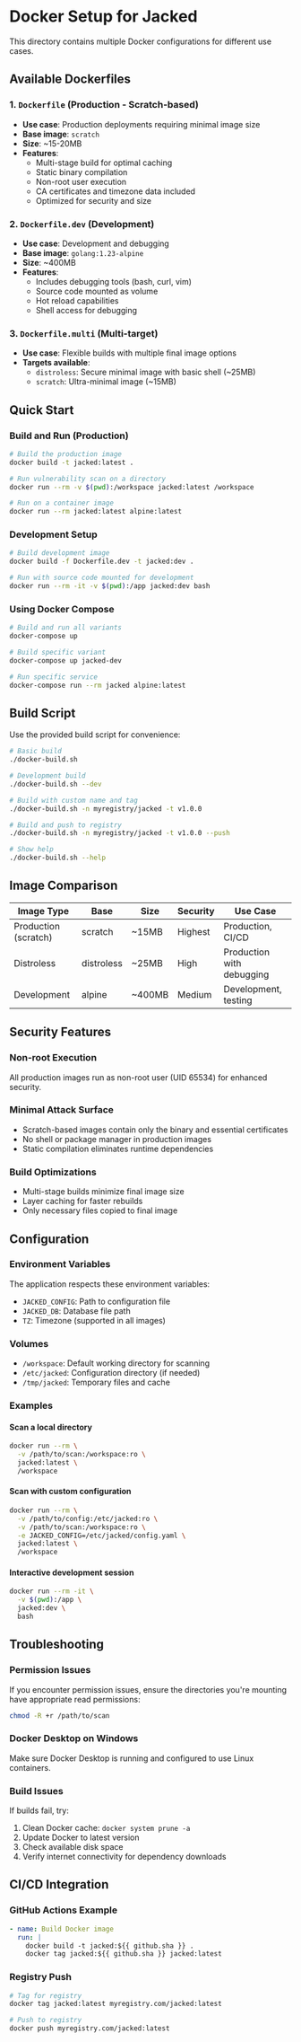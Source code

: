 # Docker Setup for Jacked

This directory contains multiple Docker configurations for different use cases.

## Available Dockerfiles

### 1. `Dockerfile` (Production - Scratch-based)
- **Use case**: Production deployments requiring minimal image size
- **Base image**: `scratch`
- **Size**: ~15-20MB
- **Features**: 
  - Multi-stage build for optimal caching
  - Static binary compilation
  - Non-root user execution
  - CA certificates and timezone data included
  - Optimized for security and size

### 2. `Dockerfile.dev` (Development)
- **Use case**: Development and debugging
- **Base image**: `golang:1.23-alpine`
- **Size**: ~400MB
- **Features**:
  - Includes debugging tools (bash, curl, vim)
  - Source code mounted as volume
  - Hot reload capabilities
  - Shell access for debugging

### 3. `Dockerfile.multi` (Multi-target)
- **Use case**: Flexible builds with multiple final image options
- **Targets available**:
  - `distroless`: Secure minimal image with basic shell (~25MB)
  - `scratch`: Ultra-minimal image (~15MB)

## Quick Start

### Build and Run (Production)
```bash
# Build the production image
docker build -t jacked:latest .

# Run vulnerability scan on a directory
docker run --rm -v $(pwd):/workspace jacked:latest /workspace

# Run on a container image
docker run --rm jacked:latest alpine:latest
```

### Development Setup
```bash
# Build development image
docker build -f Dockerfile.dev -t jacked:dev .

# Run with source code mounted for development
docker run --rm -it -v $(pwd):/app jacked:dev bash
```

### Using Docker Compose
```bash
# Build and run all variants
docker-compose up

# Build specific variant
docker-compose up jacked-dev

# Run specific service
docker-compose run --rm jacked alpine:latest
```

## Build Script

Use the provided build script for convenience:

```bash
# Basic build
./docker-build.sh

# Development build
./docker-build.sh --dev

# Build with custom name and tag
./docker-build.sh -n myregistry/jacked -t v1.0.0

# Build and push to registry
./docker-build.sh -n myregistry/jacked -t v1.0.0 --push

# Show help
./docker-build.sh --help
```

## Image Comparison

| Image Type | Base | Size | Security | Use Case |
|------------|------|------|----------|----------|
| Production (scratch) | scratch | ~15MB | Highest | Production, CI/CD |
| Distroless | distroless | ~25MB | High | Production with debugging |
| Development | alpine | ~400MB | Medium | Development, testing |

## Security Features

### Non-root Execution
All production images run as non-root user (UID 65534) for enhanced security.

### Minimal Attack Surface
- Scratch-based images contain only the binary and essential certificates
- No shell or package manager in production images
- Static compilation eliminates runtime dependencies

### Build Optimizations
- Multi-stage builds minimize final image size
- Layer caching for faster rebuilds
- Only necessary files copied to final image

## Configuration

### Environment Variables
The application respects these environment variables:
- `JACKED_CONFIG`: Path to configuration file
- `JACKED_DB`: Database file path
- `TZ`: Timezone (supported in all images)

### Volumes
- `/workspace`: Default working directory for scanning
- `/etc/jacked`: Configuration directory (if needed)
- `/tmp/jacked`: Temporary files and cache

### Examples

#### Scan a local directory
```bash
docker run --rm \
  -v /path/to/scan:/workspace:ro \
  jacked:latest \
  /workspace
```

#### Scan with custom configuration
```bash
docker run --rm \
  -v /path/to/config:/etc/jacked:ro \
  -v /path/to/scan:/workspace:ro \
  -e JACKED_CONFIG=/etc/jacked/config.yaml \
  jacked:latest \
  /workspace
```

#### Interactive development session
```bash
docker run --rm -it \
  -v $(pwd):/app \
  jacked:dev \
  bash
```

## Troubleshooting

### Permission Issues
If you encounter permission issues, ensure the directories you're mounting have appropriate read permissions:
```bash
chmod -R +r /path/to/scan
```

### Docker Desktop on Windows
Make sure Docker Desktop is running and configured to use Linux containers.

### Build Issues
If builds fail, try:
1. Clean Docker cache: `docker system prune -a`
2. Update Docker to latest version
3. Check available disk space
4. Verify internet connectivity for dependency downloads

## CI/CD Integration

### GitHub Actions Example
```yaml
- name: Build Docker image
  run: |
    docker build -t jacked:${{ github.sha }} .
    docker tag jacked:${{ github.sha }} jacked:latest
```

### Registry Push
```bash
# Tag for registry
docker tag jacked:latest myregistry.com/jacked:latest

# Push to registry
docker push myregistry.com/jacked:latest
```
